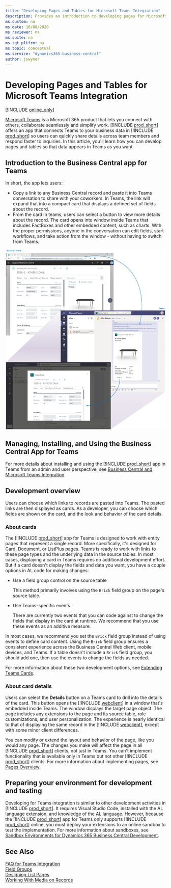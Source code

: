 ```yaml
---
title: "Developing Pages and Tables for Microsoft Teams Integration"
description: Provides an introduction to developing pages for Microsoft Teams integration
ms.custom: na
ms.date: 10/08/2020
ms.reviewer: na
ms.suite: na
ms.tgt_pltfrm: na
ms.topic: conceptual
ms.service: "dynamics365-business-central"
author: jswymer
---
```

# Developing Pages and Tables for Microsoft Teams Integration

[!INCLUDE [online_only](includes/online_only.md)]

[Microsoft Teams](https://www.microsoft.com/en-us/microsoft-365/microsoft-teams) is a Microsoft 365 product that lets you connect with others, collaborate seamlessly and simplify work. [!INCLUDE [prod_short](includes/prod_short.md)] offers an app that connects Teams to your business data in [!INCLUDE [prod_short](includes/prod_short.md)] so users can quickly share details across team members and respond faster to inquiries. In this article, you'll learn how you can develop pages and tables so that data appears in Teams as you want. 

## Introduction to the Business Central app for Teams

In short, the app lets users:

- Copy a link to any Business Central record and paste it into Teams conversation to share with your coworkers. In Teams, the link will expand that into a compact card that displays a defined set of fields about the record.
- From the card in teams, users can select a button to view more details about the record. The card opens into window inside Teams that includes FactBoxes and other embedded content, such as charts. With the proper permissions, anyone in the conversation can edit fields, start workflows, and take action from the window - without having to switch from Teams.

[![Teams integration with Business Central](media/teams-intro-v3.png)](media/teams-intro-v3.png#lightbox)


## Managing, Installing, and Using the Business Central App for Teams

For more details about installing and using the [!INCLUDE [prod_short](includes/prod_short.md)] app in Teams from an admin and user perspective, see [Business Central and Microsoft Teams Integration](/dynamics365/business-central/across-teams-overview).

## Development overview

Users can choose which links to records are pasted into Teams. The pasted links are then displayed as cards. As a developer, you can choose which fields are shown on the card, and the look and behavior of the card details.

### About cards

The [!INCLUDE [prod_short](includes/prod_short.md)] app for Teams is designed to work with entity pages that represent a single record. More specifically, it's designed for Card, Document, or ListPlus pages. Teams is ready to work with links to these page types and the underlying data in the source tables. 
In most cases, displaying a card in Teams requires no additional development effort. But if a card doesn't display the fields and data you want, you have a couple options in AL code for making changes:

-  Use a field group control on the source table

    This method primarily involves using the `Brick` field group on the page's source table.

- Use Teams-specific events

    There are currently two events that you can code against to change the fields that display in the card at runtime. We recommend that you use these events as an additive measure.

In most cases, we recommend you set the `Brick` field group instead of using events to define card content. Using the `Brick` field group ensures a consistent experience across the Business Central Web client, mobile devices, and Teams. If a table doesn't include a `Brick` field group, you should add one, then use the events to change the fields as needed.

For more information about these two development options, see [Extending Teams Cards](devenv-develop-for-teams-cards.md).

### About card details

Users can select the **Details** button on a Teams card to drill into the details of the card. This button opens the [!INCLUDE [webclient](includes/webclient.md)] in a window that's embedded inside Teams. The window displays the target page object. The page includes any extensions to the page and its source table, role customizations, and user personalization. The experience is nearly identical to that of displaying the same record in the [!INCLUDE [webclient](includes/webclient.md)], except with some minor client differences.

You can modify or extend the layout and behavior of the page, like you would any page. The changes you make will affect the page in all [!INCLUDE [prod_short](includes/prod_short.md)] clients, not just in Teams. You can't implement functionality that is available only in Teams but not other [!INCLUDE [prod_short](includes/prod_short.md)] clients. For more information about implementing pages, see [Pages Overview](devenv-pages-overview.md).

## Preparing your environment for development and testing

Developing for Teams integration is similar to other development activities in [!INCLUDE [prod_short](includes/prod_short.md)]. It requires Visual Studio Code, installed with the AL language extension, and knowledge of the AL language. However, because the [!INCLUDE [prod_short](includes/prod_short.md)] app for Teams only supports [!INCLUDE [prod_short](includes/prod_short.md)] online, you must deploy your extensions to an online sandbox to test the implementation. For more information about sandboxes, see [Sandbox Environments for Dynamics 365 Business Central Development](devenv-sandbox-overview.md).

## See Also
[FAQ for Teams Integration](devenv-dev-faq-teams.md)  
[Field Groups](devenv-field-groups.md)  
[Designing List Pages](devenv-designing-list-pages.md)  
[Working With Media on Records](devenv-working-with-media-on-records.md)  
